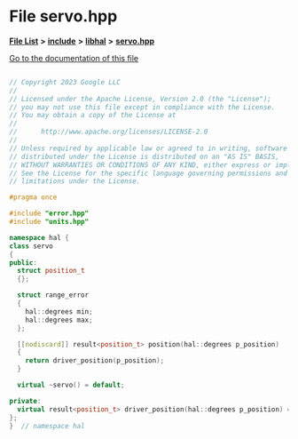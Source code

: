 

# File servo.hpp

[**File List**](files.md) **>** [**include**](dir_cba0faac6e93618a6e2539705915bd70.md) **>** [**libhal**](dir_c21661262b37aa135a14febc024e67d7.md) **>** [**servo.hpp**](libhal_2servo_8hpp.md)

[Go to the documentation of this file](libhal_2servo_8hpp.md)

```C++

// Copyright 2023 Google LLC
//
// Licensed under the Apache License, Version 2.0 (the "License");
// you may not use this file except in compliance with the License.
// You may obtain a copy of the License at
//
//      http://www.apache.org/licenses/LICENSE-2.0
//
// Unless required by applicable law or agreed to in writing, software
// distributed under the License is distributed on an "AS IS" BASIS,
// WITHOUT WARRANTIES OR CONDITIONS OF ANY KIND, either express or implied.
// See the License for the specific language governing permissions and
// limitations under the License.

#pragma once

#include "error.hpp"
#include "units.hpp"

namespace hal {
class servo
{
public:
  struct position_t
  {};

  struct range_error
  {
    hal::degrees min;
    hal::degrees max;
  };

  [[nodiscard]] result<position_t> position(hal::degrees p_position)
  {
    return driver_position(p_position);
  }

  virtual ~servo() = default;

private:
  virtual result<position_t> driver_position(hal::degrees p_position) = 0;
};
}  // namespace hal

```

